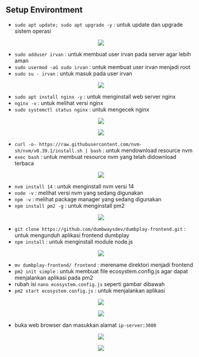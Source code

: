 ## Setup Environtment

- `sudo apt update; sudo apt upgrade -y` : untuk update dan upgrade sistem operasi

<p align="center"><img src="../week-1/assets/Service-Environtment/1.png"></p>

- `sudo adduser irvan` : untuk membuat user irvan pada server agar lebih aman
- `sudo usermod -aG sudo irvan` : untuk membuat user irvan menjadi root
- `sudo su - irvan` : untuk masuk pada user irvan

<p align="center"><img src="../week-1/assets/Service-Environtment/2.png"></p>

- `sudo apt install nginx -y` : untuk menginstall web server nginx
- `nginx -v` : untuk melihat versi nginx
- `sudo systemctl status nginx` : untuk mengecek nginx

<p align="center"><img src="../week-1/assets/Service-Environtment/3.png"></p>

<p align="center"><img src="../week-1/assets/Service-Environtment/4.png"></p>

- `curl -o- https://raw.githubusercontent.com/nvm-sh/nvm/v0.39.1/install.sh | bash` : untuk mendownload resource nvm
- `exec bash` : untuk membuat resource nvm yang telah didownload terbaca

<p align="center"><img src="../week-1/assets/Service-Environtment/5.png"></p>

- `nvm install 14` : untuk menginstall nvm versi 14
- `node -v` : melihat versi nvm yang sedang digunakan
- `npm -v` : melihat package manager yang sedang digunakan
- `npm install pm2 -g` : untuk menginstall pm2

<p align="center"><img src="../week-1/assets/Service-Environtment/6.png"></p>

- `git clone https://github.com/dumbwaysdev/dumbplay-frontend.git` : untuk mengunduh aplikasi frontend dumbplay
- `npm install` : untuk menginstall module node.js

<p align="center"><img src="../week-1/assets/Service-Environtment/7.png"></p>

- `mv dumbplay-frontend/ frontend` : merename direktori menjadi frontend
- `pm2 init simple` : untuk membuat file ecosystem.config.js agar dapat menjalankan aplikasi pada pm2
- rubah isi `nano ecosystem.config.js` seperti gambar dibawah
- `pm2 start ecosystem.config.js` : untuk menjalankan aplikasi

<p align="center"><img src="../week-1/assets/Service-Environtment/9.png"></p>
<p align="center"><img src="../week-1/assets/Service-Environtment/8.png"></p>

- buka web browser dan masukkan alamat `ip-server:3000`

<p align="center"><img src="../week-1/assets/Service-Environtment/10.png"></p>
<p align="center"><img src="../week-1/assets/Service-Environtment/11.png"></p>
